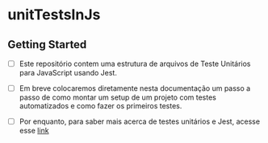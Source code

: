 # unitTestsInJs


## Getting Started

- [ ] Este repositório contem uma estrutura de arquivos de Teste Unitários para JavaScript usando Jest.


- [ ] Em breve colocaremos diretamente nesta documentação um passo a passo de como montar um setup de um projeto com testes automatizados e como fazer os primeiros testes.

- [ ] Por enquanto, para saber mais acerca de testes unitários e Jest, acesse esse [link](https://www.freecodecamp.org/news/how-to-start-unit-testing-javascript/) 

